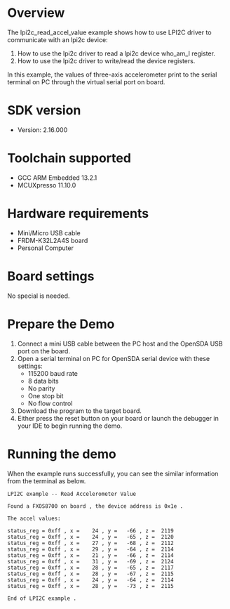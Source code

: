 Overview
========
The lpi2c_read_accel_value example shows how to use LPI2C driver to communicate with an lpi2c device:

 1. How to use the lpi2c driver to read a lpi2c device who_am_I register.
 2. How to use the lpi2c driver to write/read the device registers.

In this example, the values of three-axis accelerometer print to the serial terminal on PC through
the virtual serial port on board.

SDK version
===========
- Version: 2.16.000

Toolchain supported
===================
- GCC ARM Embedded  13.2.1
- MCUXpresso  11.10.0

Hardware requirements
=====================
- Mini/Micro USB cable
- FRDM-K32L2A4S board
- Personal Computer

Board settings
==============
No special is needed.

Prepare the Demo
================
1.  Connect a mini USB cable between the PC host and the OpenSDA USB port on the board.
2.  Open a serial terminal on PC for OpenSDA serial device with these settings:
    - 115200 baud rate
    - 8 data bits
    - No parity
    - One stop bit
    - No flow control
3.  Download the program to the target board.
4.  Either press the reset button on your board or launch the debugger in your IDE to begin running the demo.

Running the demo
================
When the example runs successfully, you can see the similar information from the terminal as below.

~~~~~~~~~~~~~~~~~~~~~~~~~~~~
LPI2C example -- Read Accelerometer Value

Found a FXOS8700 on board , the device address is 0x1e .

The accel values:

status_reg = 0xff , x =    24 , y =   -66 , z =  2119
status_reg = 0xff , x =    24 , y =   -65 , z =  2120
status_reg = 0xff , x =    27 , y =   -68 , z =  2112
status_reg = 0xff , x =    29 , y =   -64 , z =  2114
status_reg = 0xff , x =    21 , y =   -66 , z =  2114
status_reg = 0xff , x =    31 , y =   -69 , z =  2124
status_reg = 0xff , x =    28 , y =   -65 , z =  2117
status_reg = 0xff , x =    28 , y =   -67 , z =  2115
status_reg = 0xff , x =    24 , y =   -64 , z =  2114
status_reg = 0xff , x =    28 , y =   -73 , z =  2115

End of LPI2C example .
~~~~~~~~~~~~~~~~~~~~~~~~~~~~
